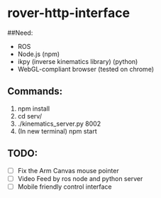 # rover-http-interface

##Need:

- ROS
- Node.js (npm)
- ikpy (inverse kinematics library) (python)
- WebGL-compliant browser (tested on chrome)

## Commands:

1. npm install
2. cd serv/
3. ./kinematics_server.py 8002
4. (In new terminal) npm start

## TODO:
- [ ] Fix the Arm Canvas mouse pointer
- [ ] Video Feed by ros node and python server
- [ ] Mobile friendly control interface